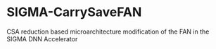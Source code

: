 # SIGMA-CarrySaveFAN
CSA reduction based microarchitecture modification of the FAN in the SIGMA DNN Accelerator
